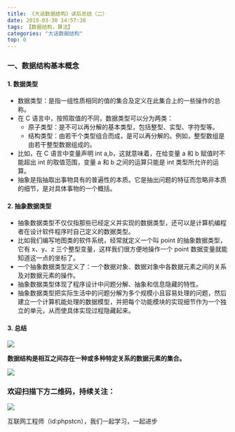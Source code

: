 ```yaml
---
title: 《大话数据结构》读后总结（二）
date: 2019-03-30 14:57:38
tags: 【数据结构，算法】
categories: "大话数据结构"
top: 0
---
```


### 一、数据结构基本概念

#### 1. 数据类型

- 数据类型：是指一组性质相同的值的集合及定义在此集合上的一些操作的总称。
- 在 C 语言中，按照取值的不同，数据类型可以分为两类：
  - 原子类型：是不可以再分解的基本类型，包括整型、实型、字符型等。
  - 结构类型：由若干个类型组合而成，是可以再分解的。例如，整型数组是由若干整型数据组成的。
- 比如，在 C 语言中变量声明 int a,b，这就意味着，在给变量 a 和 b 赋值时不能超出 int 的取值范围，变量 a 和 b 之间的运算只能是 int 类型所允许的运算。
- 抽象是指抽取出事物具有的普遍性的本质。它是抽出问题的特征而忽略非本质的细节，是对具体事物的一个概括。

#### 2. 抽象数据类型

- 抽象数据类型不仅仅指那些已经定义并实现的数据类型，还可以是计算机编程者在设计软件程序时自己定义的数据类型。
- 比如我们编写地图类的软件系统，经常就定义一个叫 point 的抽象数据类型，它有 x、y、z 三个整型变量，这样我们很方便地操作一个 point 数据变量就能知道这一点的坐标了。
- 一个抽象数据类型定义了：一个数据对象、数据对象中各数据元素之间的关系及对数据元素的操作。
- 抽象数据类型体现了程序设计中问题分解、抽象和信息隐藏的特性。
- 抽象数据类型把实际生活中的问题分解为多个规模小且容易处理的问题，然后建立一个计算机能处理的数据模型，并把每个功能模块的实现细节作为一个独立的单元，从而使具体实现过程隐藏起来。

#### 3. 总结

![](http://ww1.sinaimg.cn/large/a616b9a4gy1g4y09dhz2ij20w00bu3yw.jpg)

**数据结构是相互之间存在一种或多种特定关系的数据元素的集合。**

![](http://ww1.sinaimg.cn/large/a616b9a4gy1g4y09s8ya2j20w00im3z9.jpg)

### 欢迎扫描下方二维码，持续关注：

![](http://ww1.sinaimg.cn/large/a616b9a4gy1g4xzv954a4j20760763yo.jpg)

互联网工程师（id:phpstcn），我们一起学习，一起进步

